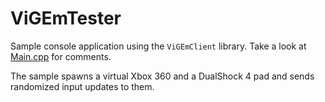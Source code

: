 # ViGEmTester
Sample console application using the `ViGEmClient` library. Take a look at [Main.cpp](ViGEmTester/Main.cpp) for comments.

The sample spawns a virtual Xbox 360 and a DualShock 4 pad and sends randomized input updates to them.
